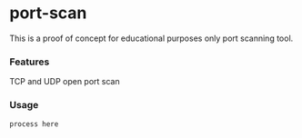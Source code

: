 # port-scan
This is a proof of concept for educational purposes only port scanning tool.

### Features
TCP and UDP open port scan

### Usage 
```
process here
```
